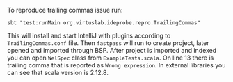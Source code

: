 To reproduce trailing commas issue run:
```
sbt "test:runMain org.virtuslab.ideprobe.repro.TrailingCommas"
```

This will install and start IntelliJ with plugins according to `TrailingCommas.conf` file. Then `fastpass` will run to create project, later opened and imported through BSP. After project is imported and indexed you can open `WelSpec` class from `ExampleTests.scala`. On line 13 there is trailing comma that is reported as `Wrong expression`. In external libraries you can see that scala version is 2.12.8.